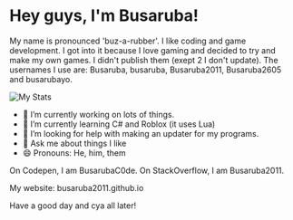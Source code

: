 # Hey guys, I'm Busaruba!

My name is pronounced 'buz-a-rubber'. I like coding and game development. I got into it because I love gaming and decided to try and make my own games. I didn't publish them (exept 2 I don't update). The usernames I use are: Busaruba, busaruba, Busaruba2011, Busaruba2605 and busarubayo.


<img src="https://github-readme-stats.vercel.app/api?username=Busaruba2011" alt="My Stats">

- 🔭 I’m currently working on lots of things.
- 🌱 I’m currently learning C# and Roblox (it uses Lua)
- 🤔 I’m looking for help with making an updater for my programs.
- 💬 Ask me about things I like
- 😄 Pronouns: He, him, them

On Codepen, I am BusarubaC0de.
On StackOverflow, I am Busaruba2011.


My website: busaruba2011.github.io


Have a good day and cya all later!
